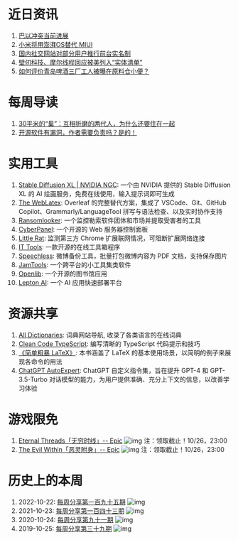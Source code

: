 # 近日资讯

1. [巴以冲突当前进展](https://www.zhihu.com/question/627055903)
2. [小米将用澎湃OS替代 MIUI](https://weibo.com/1749127163/NoeXWBrl0)
3. [国内社交网站对部分用户推行前台实名制](https://weibo.com/1111681197/NoGpiA2qI?refer_flag=1001030103_)
4. [壁仞科技、摩尔线程回应被美列入“实体清单”](https://www.techweb.com.cn/it/2023-10-18/2935241.shtml)
5. [如何评价青岛啤酒三厂工人被曝在原料仓小便？](https://www.zhihu.com/question/627000864)

# 每周导读

1. [30平米的“巢”：互相折磨的两代人，为什么还要住在一起](https://mp.weixin.qq.com/s/ring7aNjRI7KUGnYhETgJQ)
2. [开源软件有漏洞，作者需要负责吗？是的！](https://mp.weixin.qq.com/s/SGnh_nt81sImqPLnBYrAgw)

# 实用工具

1. [Stable Diffusion XL | NVIDIA NGC](https://catalog.ngc.nvidia.com/orgs/nvidia/teams/playground/models/sdxl): 一个由 NVIDIA 提供的 Stable Diffusion XL 的 AI 绘画服务，免费在线使用，输入提示词即可生成
2. [The WebLatex](https://github.com/sanjib-sen/WebLaTex): Overleaf 的完整替代方案，集成了 VSCode、Git、GitHub Copilot、Grammarly/LanguageTool 拼写与语法检查、以及实时协作支持
3. [Ransomlooker](https://github.com/RansomLook/RansomLook): 一个监控勒索软件团体和市场并提取受害者的工具
4. [CyberPanel](https://github.com/usmannasir/cyberpanel): 一个开源的 Web 服务器控制面板
5. [Little Rat](https://github.com/dnakov/little-rat): 监测第三方 Chrome 扩展联网情况，可阻断扩展网络连接 
6. [IT Tools](https://github.com/CorentinTh/it-tools): 一款开源的在线工具箱程序
7. [Speechless](https://github.com/meterscao/Speechless): 微博备份工具，批量打包微博内容为 PDF 文档，支持保存图片
8. [JamTools](https://github.com/fandesfyf/JamTools): 一个跨平台的小工具集类软件
9. [Openlib](https://github.com/dstark5/Openlib): 一个开源的图书馆应用
10. [Lepton AI](https://github.com/leptonai/leptonai): 一个 AI 应用快速部署平台

# 资源共享

1. [All Dictionaries](https://github.com/Dictionaryphile/All_Dictionaries): 词典网站导航, 收录了各类语言的在线词典
2. [Clean Code TypeScript](https://github.com/labs42io/clean-code-typescript): 编写清晰的 TypeScript 代码提示和技巧
3. [《简单粗暴 LaTeX》](https://github.com/wklchris/Note-by-LaTeX): 本书涵盖了 LaTeX 的基本使用场景，以简明的例子来展现各命令的用法
4. [ChatGPT AutoExpert](https://github.com/spdustin/ChatGPT-AutoExpert): ChatGPT 自定义指令集，旨在提升 GPT-4 和 GPT-3.5-Turbo 对话模型的能力，为用户提供准确、充分上下文的信息，以改善学习体验

# 游戏限免

1. [Eternal Threads「无穷时线」-- Epic](https://store.epicgames.com/p/eternal-threads-197169)
![img](https://mmbiz.qpic.cn/sz_mmbiz_jpg/pDARXZuibAKRS0FEadfLU2BYwdT2iaqN0DcicIxH9xcRR7bhDSdsZvdRicb91JJXvsRLLeUHdPBuDPJk5vt9lWibxcA/640?wx_fmt=jpeg)
注：领取截止！10/26，23:00
2. [The Evil Within「恶灵附身」-- Epic](https://store.epicgames.com/p/the-evil-within)
![img](https://mmbiz.qpic.cn/sz_mmbiz_jpg/pDARXZuibAKRS0FEadfLU2BYwdT2iaqN0DRXibjLx3dWOZJCo2f4oF50DFgicq6nouECBo21UiaYyZT8MPjADrgtm8A/640?wx_fmt=jpeg)
注：领取截止！10/26，23:00

# 历史上的本周

1. 2022-10-22: [每周分享第一百九十五期](https://mp.weixin.qq.com/s/oHzNimCmQmlxsd9zWG5OCQ)
![img](https://mmbiz.qpic.cn/sz_mmbiz_jpg/pDARXZuibAKTy4qrJ7zCOO4lrY044kDVQVpaQWUP4fU9knLwDNpQQyJ53xcDLkALDXNpBNN8tEb2T65OeAoBIqg/640?wx_fmt=jpeg&wxfrom=5&wx_lazy=1&wx_co=1)
2. 2021-10-23: [每周分享第一百四十三期](https://mp.weixin.qq.com/s/-L3Yp5WbXUB4SijAkz8rRA)
![img](https://mmbiz.qpic.cn/sz_mmbiz_jpg/pDARXZuibAKT045B7UEdhyFicndbnstvGIh0j8DAVnibyqaFgax6ZqeSxMNNb5Xywib9ggFf2apKgssQ7KvOSEh8IQ/640?wx_fmt=jpeg&wxfrom=5&wx_lazy=1&wx_co=1)
3. 2020-10-24: [每周分享第九十一期](https://mp.weixin.qq.com/s/dfZTw2xPheqQsHGr-oEDJw)
![img](https://mmbiz.qpic.cn/sz_mmbiz_jpg/pDARXZuibAKQQwjyoicUvLC8pYpPzd4DdfMF048WughicvaNvrQxib3AxOL84SkKjoK7r8RNGIO3fibYlZTCFd0ziccg/640?wx_fmt=jpeg&wxfrom=5&wx_lazy=1&wx_co=1)
4. 2019-10-25: [每周分享第三十九期](https://mp.weixin.qq.com/s/DT5bukCnFEMzEbAZ-jUQfQ)
![img](https://mmbiz.qpic.cn/mmbiz_png/pDARXZuibAKRnGNI5kKeoWeOFc29wpxXxicUW20EwVTysUM6vztKPYyTsZWOZQ645Xn1UFkMOiapgiacdErPKW88dQ/640?wx_fmt=png&wxfrom=5&wx_lazy=1&wx_co=1)

